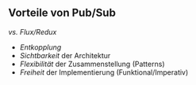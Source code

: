 ## Vorteile von Pub/Sub

*vs. Flux/Redux*

- *Entkopplung*
- *Sichtbarkeit* der Architektur
- *Flexibilität* der Zusammenstellung (Patterns)
- *Freiheit* der Implementierung (Funktional/Imperativ)
